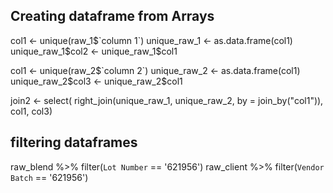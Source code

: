 
## Creating dataframe from Arrays
col1 <- unique(raw_1$`column 1`)
unique_raw_1 <- as.data.frame(col1)
unique_raw_1$col2 <- unique_raw_1$col1

col1 <- unique(raw_2$`column 2`)
unique_raw_2 <- as.data.frame(col1)
unique_raw_2$col3 <- unique_raw_2$col1

join2 <- select(
  right_join(unique_raw_1, unique_raw_2,
  by = join_by("col1")), col1, col3)

## filtering dataframes
raw_blend %>% filter(`Lot Number` == '621956')
raw_client %>% filter(`Vendor Batch` == '621956')
